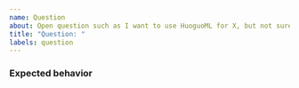 ```yaml
---
name: Question
about: Open question such as I want to use HuoguoML for X, but not sure is doable or how to do so.
title: "Question: "
labels: question
---
```


### Expected behavior
<!--A clear and concise description of what you expected to happen. -->

